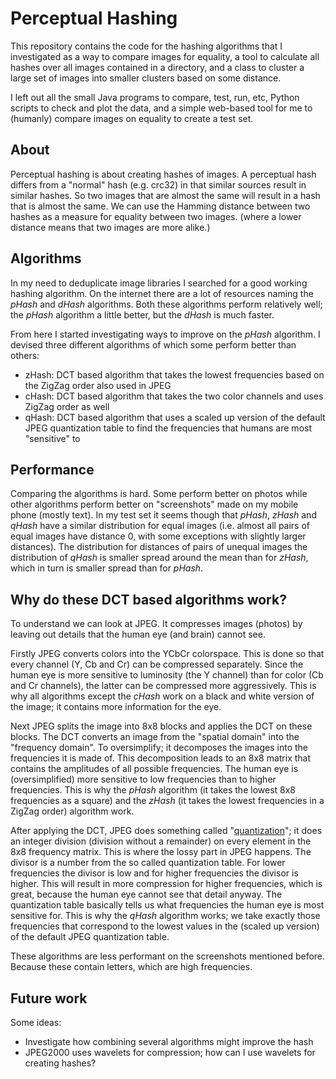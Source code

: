 # Perceptual Hashing

This repository contains the code for the hashing algorithms that I investigated as a way to compare images for
equality, a tool to calculate all hashes over all images contained in a directory, and a class to cluster a large set of
images into smaller clusters based on some distance.

I left out all the small Java programs to compare, test, run, etc, Python scripts to check and plot the data, and a
simple web-based tool for me to (humanly) compare images on equality to create a test set.

## About
Perceptual hashing is about creating hashes of images. A perceptual hash differs from a "normal" hash (e.g. crc32) in
that similar sources result in similar hashes. So two images that are almost the same will result in a hash that is
almost the same. We can use the Hamming distance between two hashes as a measure for equality between two images. (where
a lower distance means that two images are more alike.)

## Algorithms
In my need to deduplicate image libraries I searched for a good working hashing algorithm. On the internet there are a
lot of resources naming the _pHash_ and _dHash_ algorithms. Both these algorithms perform relatively well; the _pHash_
algorithm a little better, but the _dHash_ is much faster.

From here I started investigating ways to improve on the _pHash_ algorithm. I devised three different algorithms of
which some perform better than others:
- zHash: DCT based algorithm that takes the lowest frequencies based on the ZigZag order also used in JPEG
- cHash: DCT based algorithm that takes the two color channels and uses ZigZag order as well
- qHash: DCT based algorithm that uses a scaled up version of the default JPEG quantization table to find the
  frequencies that humans are most "sensitive" to

## Performance
Comparing the algorithms is hard. Some perform better on photos while other algorithms perform better on "screenshots"
made on my mobile phone (mostly text). In my test set it seems though that _pHash_, _zHash_ and _qHash_ have a similar
distribution for equal images (i.e. almost all pairs of equal images have distance 0, with some exceptions with slightly
larger distances). The distribution for distances of pairs of unequal images the distribution of _qHash_ is smaller
spread around the mean than for _zHash_, which in turn is smaller spread than for _pHash_.

## Why do these DCT based algorithms work?
To understand we can look at JPEG. It compresses images (photos) by leaving out details that the human eye (and brain)
cannot see.

Firstly JPEG converts colors into the YCbCr colorspace. This is done so that every channel (Y, Cb and Cr) can be
compressed separately. Since the human eye is more sensitive to luminosity (the Y channel) than for color (Cb and Cr
channels), the latter can be compressed more aggressively. This is why all algorithms except the _cHash_ work on a black
and white version of the image; it contains more information for the eye.

Next JPEG splits the image into 8x8 blocks and applies the DCT on these blocks. The DCT converts an image from the
"spatial domain" into the "frequency domain". To oversimplify; it decomposes the images into the frequencies it is made
of. This decomposition leads to an 8x8 matrix that contains the amplitudes of all possible frequencies. The human eye is
(oversimplified) more sensitive to low frequencies than to higher frequencies. This is why the _pHash_ algorithm (it
takes the lowest 8x8 frequencies as a square) and the _zHash_ (it takes the lowest frequencies in a ZigZag order)
algorithm work.

After applying the DCT, JPEG does something called
"[quantization](https://en.wikipedia.org/wiki/Quantization_(image_processing))"; it does an integer division (division
without a remainder) on every element in the 8x8 frequency matrix. This is where the lossy part in JPEG happens. The
divisor is a number from the so called quantization table. For lower frequencies the divisor is low and for higher
frequencies the divisor is higher. This will result in more compression for higher frequencies, which is great, because
the human eye cannot see that detail anyway. The quantization table basically tells us what frequencies the human eye is
most sensitive for. This is why the _qHash_ algorithm works; we take exactly those frequencies that correspond to the
lowest values in the (scaled up version) of the default JPEG quantization table.

These algorithms are less performant on the screenshots mentioned before. Because these contain letters, which are high
frequencies.

## Future work
Some ideas:
- Investigate how combining several algorithms might improve the hash
- JPEG2000 uses wavelets for compression; how can I use wavelets for creating hashes?

